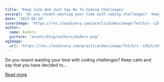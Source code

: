 ```yaml
---
title: 'Keep Calm And Just Say No To Coding Challenges'
excerpt: 'Do you resent wasting your time with coding challenges?  Keep calm and say that you have decided to...'
date: '2023-04-19'
coverImage: 'https://res.cloudinary.com/practicaldev/image/fetch/s--1ZG2Lv5F--/c_imagga_scale,f_auto,fl_progressive,h_420,q_auto,w_1000/https://dev-to-uploads.s3.amazonaws.com/uploads/articles/7u5cidcllp90sl63x87o.jpeg'
author:
  name: Koders
  picture: "assets/blog/authors/koders.png"
ogImage:
  url: 'https://res.cloudinary.com/practicaldev/image/fetch/s--1ZG2Lv5F--/c_imagga_scale,f_auto,fl_progressive,h_420,q_auto,w_1000/https://dev-to-uploads.s3.amazonaws.com/uploads/articles/7u5cidcllp90sl63x87o.jpeg'
---
```


Do you resent wasting your time with coding challenges?  Keep calm and say that you have decided to...

[Read more](https://dev.to/jmfayard/keep-calm-and-just-say-no-to-coding-challenges-1a4)
